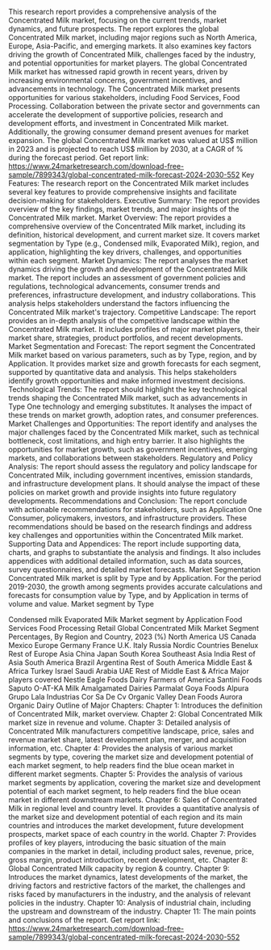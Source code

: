 This research report provides a comprehensive analysis of the Concentrated Milk market, focusing on the current trends, market dynamics, and future prospects. The report explores the global Concentrated Milk market, including major regions such as North America, Europe, Asia-Pacific, and emerging markets. It also examines key factors driving the growth of Concentrated Milk, challenges faced by the industry, and potential opportunities for market players.
The global Concentrated Milk market has witnessed rapid growth in recent years, driven by increasing environmental concerns, government incentives, and advancements in technology. The Concentrated Milk market presents opportunities for various stakeholders, including Food Services, Food Processing. Collaboration between the private sector and governments can accelerate the development of supportive policies, research and development efforts, and investment in Concentrated Milk market. Additionally, the growing consumer demand present avenues for market expansion.
The global Concentrated Milk market was valued at US$ million in 2023 and is projected to reach US$ million by 2030, at a CAGR of % during the forecast period.
Get report link: https://www.24marketresearch.com/download-free-sample/7899343/global-concentrated-milk-forecast-2024-2030-552
Key Features:
The research report on the Concentrated Milk market includes several key features to provide comprehensive insights and facilitate decision-making for stakeholders.
Executive Summary: The report provides overview of the key findings, market trends, and major insights of the Concentrated Milk market.
Market Overview: The report provides a comprehensive overview of the Concentrated Milk market, including its definition, historical development, and current market size. It covers market segmentation by Type (e.g., Condensed milk, Evaporated Milk), region, and application, highlighting the key drivers, challenges, and opportunities within each segment.
Market Dynamics: The report analyses the market dynamics driving the growth and development of the Concentrated Milk market. The report includes an assessment of government policies and regulations, technological advancements, consumer trends and preferences, infrastructure development, and industry collaborations. This analysis helps stakeholders understand the factors influencing the Concentrated Milk market's trajectory.
Competitive Landscape: The report provides an in-depth analysis of the competitive landscape within the Concentrated Milk market. It includes profiles of major market players, their market share, strategies, product portfolios, and recent developments.
Market Segmentation and Forecast: The report segment the Concentrated Milk market based on various parameters, such as by Type, region, and by Application. It provides market size and growth forecasts for each segment, supported by quantitative data and analysis. This helps stakeholders identify growth opportunities and make informed investment decisions.
Technological Trends: The report should highlight the key technological trends shaping the Concentrated Milk market, such as advancements in Type One technology and emerging substitutes. It analyses the impact of these trends on market growth, adoption rates, and consumer preferences.
Market Challenges and Opportunities: The report identify and analyses the major challenges faced by the Concentrated Milk market, such as technical bottleneck, cost limitations, and high entry barrier. It also highlights the opportunities for market growth, such as government incentives, emerging markets, and collaborations between stakeholders.
Regulatory and Policy Analysis: The report should assess the regulatory and policy landscape for Concentrated Milk, including government incentives, emission standards, and infrastructure development plans. It should analyse the impact of these policies on market growth and provide insights into future regulatory developments.
Recommendations and Conclusion: The report conclude with actionable recommendations for stakeholders, such as Application One Consumer, policymakers, investors, and infrastructure providers. These recommendations should be based on the research findings and address key challenges and opportunities within the Concentrated Milk market.
Supporting Data and Appendices: The report include supporting data, charts, and graphs to substantiate the analysis and findings. It also includes appendices with additional detailed information, such as data sources, survey questionnaires, and detailed market forecasts.
Market Segmentation
Concentrated Milk market is split by Type and by Application. For the period 2019-2030, the growth among segments provides accurate calculations and forecasts for consumption value by Type, and by Application in terms of volume and value.
Market segment by Type

Condensed milk
Evaporated Milk
Market segment by Application
Food Services
Food Processing
Retail
Global Concentrated Milk Market Segment Percentages, By Region and Country, 2023 (%)
North America
US
Canada
Mexico
Europe
Germany
France
U.K.
Italy
Russia
Nordic Countries
Benelux
Rest of Europe
Asia
China
Japan
South Korea
Southeast Asia
India
Rest of Asia
South America
Brazil
Argentina
Rest of South America
Middle East & Africa
Turkey
Israel
Saudi Arabia
UAE
Rest of Middle East & Africa
Major players covered
Nestle
Eagle Foods
Dairy Farmers of America
Santini Foods
Saputo
O-AT-KA Milk
Amalgamated Dairies
Parmalat
Goya Foods
Alpura
Grupo Lala
Industrias Cor Sa De Cv
Organic Valley
Dean Foods
Aurora Organic Dairy
Outline of Major Chapters:
Chapter 1: Introduces the definition of Concentrated Milk, market overview.
Chapter 2: Global Concentrated Milk market size in revenue and volume.
Chapter 3: Detailed analysis of Concentrated Milk manufacturers competitive landscape, price, sales and revenue market share, latest development plan, merger, and acquisition information, etc.
Chapter 4: Provides the analysis of various market segments by type, covering the market size and development potential of each market segment, to help readers find the blue ocean market in different market segments.
Chapter 5: Provides the analysis of various market segments by application, covering the market size and development potential of each market segment, to help readers find the blue ocean market in different downstream markets.
Chapter 6: Sales of Concentrated Milk in regional level and country level. It provides a quantitative analysis of the market size and development potential of each region and its main countries and introduces the market development, future development prospects, market space of each country in the world.
Chapter 7: Provides profiles of key players, introducing the basic situation of the main companies in the market in detail, including product sales, revenue, price, gross margin, product introduction, recent development, etc.
Chapter 8: Global Concentrated Milk capacity by region & country.
Chapter 9: Introduces the market dynamics, latest developments of the market, the driving factors and restrictive factors of the market, the challenges and risks faced by manufacturers in the industry, and the analysis of relevant policies in the industry.
Chapter 10: Analysis of industrial chain, including the upstream and downstream of the industry.
Chapter 11: The main points and conclusions of the report.
Get report link: https://www.24marketresearch.com/download-free-sample/7899343/global-concentrated-milk-forecast-2024-2030-552
